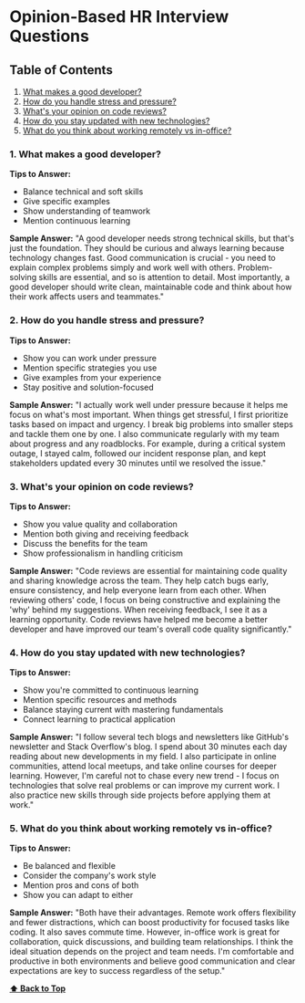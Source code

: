 # **Opinion-Based HR Interview Questions**

## Table of Contents

1. [What makes a good developer?](#1.-what-makes-a-good-developer?)
2. [How do you handle stress and pressure?](#2.-how-do-you-handle-stress-and-pressure?)
3. [What's your opinion on code reviews?](#3.-what's-your-opinion-on-code-reviews?)
4. [How do you stay updated with new technologies?](#4.-how-do-you-stay-updated-with-new-technologies?)
5. [What do you think about working remotely vs in-office?](#5.-what-do-you-think-about-working-remotely-vs-in-office?)

### 1. What makes a good developer?

**Tips to Answer:**
- Balance technical and soft skills
- Give specific examples
- Show understanding of teamwork
- Mention continuous learning

**Sample Answer:**
"A good developer needs strong technical skills, but that's just the foundation. They should be curious and always learning because technology changes fast. Good communication is crucial - you need to explain complex problems simply and work well with others. Problem-solving skills are essential, and so is attention to detail. Most importantly, a good developer should write clean, maintainable code and think about how their work affects users and teammates."

### 2. How do you handle stress and pressure?

**Tips to Answer:**
- Show you can work under pressure
- Mention specific strategies you use
- Give examples from your experience
- Stay positive and solution-focused

**Sample Answer:**
"I actually work well under pressure because it helps me focus on what's most important. When things get stressful, I first prioritize tasks based on impact and urgency. I break big problems into smaller steps and tackle them one by one. I also communicate regularly with my team about progress and any roadblocks. For example, during a critical system outage, I stayed calm, followed our incident response plan, and kept stakeholders updated every 30 minutes until we resolved the issue."

### 3. What's your opinion on code reviews?

**Tips to Answer:**
- Show you value quality and collaboration
- Mention both giving and receiving feedback
- Discuss the benefits for the team
- Show professionalism in handling criticism

**Sample Answer:**
"Code reviews are essential for maintaining code quality and sharing knowledge across the team. They help catch bugs early, ensure consistency, and help everyone learn from each other. When reviewing others' code, I focus on being constructive and explaining the 'why' behind my suggestions. When receiving feedback, I see it as a learning opportunity. Code reviews have helped me become a better developer and have improved our team's overall code quality significantly."

### 4. How do you stay updated with new technologies?

**Tips to Answer:**
- Show you're committed to continuous learning
- Mention specific resources and methods
- Balance staying current with mastering fundamentals
- Connect learning to practical application

**Sample Answer:**
"I follow several tech blogs and newsletters like GitHub's newsletter and Stack Overflow's blog. I spend about 30 minutes each day reading about new developments in my field. I also participate in online communities, attend local meetups, and take online courses for deeper learning. However, I'm careful not to chase every new trend - I focus on technologies that solve real problems or can improve my current work. I also practice new skills through side projects before applying them at work."

### 5. What do you think about working remotely vs in-office?

**Tips to Answer:**
- Be balanced and flexible
- Consider the company's work style
- Mention pros and cons of both
- Show you can adapt to either

**Sample Answer:**
"Both have their advantages. Remote work offers flexibility and fewer distractions, which can boost productivity for focused tasks like coding. It also saves commute time. However, in-office work is great for collaboration, quick discussions, and building team relationships. I think the ideal situation depends on the project and team needs. I'm comfortable and productive in both environments and believe good communication and clear expectations are key to success regardless of the setup."


**[⬆ Back to Top](#table-of-contents)**